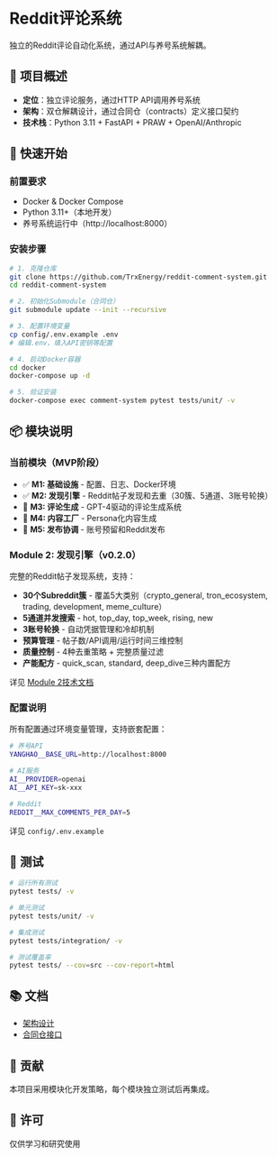 # Reddit评论系统

独立的Reddit评论自动化系统，通过API与养号系统解耦。

## 🎯 项目概述

- **定位**：独立评论服务，通过HTTP API调用养号系统
- **架构**：双仓解耦设计，通过合同仓（contracts）定义接口契约
- **技术栈**：Python 3.11 + FastAPI + PRAW + OpenAI/Anthropic

## 🚀 快速开始

### 前置要求

- Docker & Docker Compose
- Python 3.11+（本地开发）
- 养号系统运行中（http://localhost:8000）

### 安装步骤

```bash
# 1. 克隆仓库
git clone https://github.com/TrxEnergy/reddit-comment-system.git
cd reddit-comment-system

# 2. 初始化Submodule（合同仓）
git submodule update --init --recursive

# 3. 配置环境变量
cp config/.env.example .env
# 编辑.env，填入API密钥等配置

# 4. 启动Docker容器
cd docker
docker-compose up -d

# 5. 验证安装
docker-compose exec comment-system pytest tests/unit/ -v
```

## 📦 模块说明

### 当前模块（MVP阶段）

- ✅ **M1: 基础设施** - 配置、日志、Docker环境
- ✅ **M2: 发现引擎** - Reddit帖子发现和去重（30簇、5通道、3账号轮换）
- 🚧 **M3: 评论生成** - GPT-4驱动的评论生成系统
- 🚧 **M4: 内容工厂** - Persona化内容生成
- 🚧 **M5: 发布协调** - 账号预留和Reddit发布

### Module 2: 发现引擎（v0.2.0）

完整的Reddit帖子发现系统，支持：
- **30个Subreddit簇** - 覆盖5大类别（crypto_general, tron_ecosystem, trading, development, meme_culture）
- **5通道并发搜索** - hot, top_day, top_week, rising, new
- **3账号轮换** - 自动凭据管理和冷却机制
- **预算管理** - 帖子数/API调用/运行时间三维控制
- **质量控制** - 4种去重策略 + 完整质量过滤
- **产能配方** - quick_scan, standard, deep_dive三种内置配方

详见 [Module 2技术文档](docs/MODULE_2_DISCOVERY.md)

### 配置说明

所有配置通过环境变量管理，支持嵌套配置：

```bash
# 养号API
YANGHAO__BASE_URL=http://localhost:8000

# AI服务
AI__PROVIDER=openai
AI__API_KEY=sk-xxx

# Reddit
REDDIT__MAX_COMMENTS_PER_DAY=5
```

详见 `config/.env.example`

## 🧪 测试

```bash
# 运行所有测试
pytest tests/ -v

# 单元测试
pytest tests/unit/ -v

# 集成测试
pytest tests/integration/ -v

# 测试覆盖率
pytest tests/ --cov=src --cov-report=html
```

## 📚 文档

- [架构设计](./ARCHITECTURE.md)
- [合同仓接口](./contracts/README.md)

## 🤝 贡献

本项目采用模块化开发策略，每个模块独立测试后再集成。

## 📄 许可

仅供学习和研究使用
